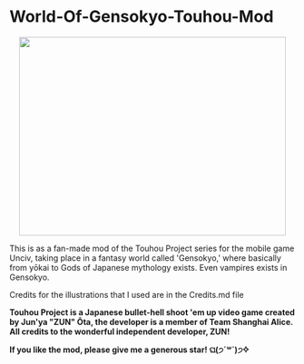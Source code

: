 # World-Of-Gensokyo-Touhou-Mod
<p align="center">
  <img width="470" height="351" src="https://github.com/Wheelchair2/World-Of-Gensokyo-Touhou-Mod/assets/132828663/2cc01fd2-8055-46e1-a3c1-c4f920df6c6b">
</p>

This is as a fan-made mod of the Touhou Project series for the mobile game Unciv, taking place in a fantasy world called 'Gensokyo,' where basically from yōkai to Gods of Japanese mythology exists. Even vampires exists in Gensokyo.

Credits for the illustrations that I used are in the Credits.md file

**Touhou Project is a Japanese bullet-hell shoot 'em up video game created by Jun'ya "ZUN" Ōta, the developer is a member of Team Shanghai Alice. All credits to the wonderful independent developer, ZUN!**

**If you like the mod, please give me a generous star! ଘ(੭ˊ꒳ˋ)੭✧**
